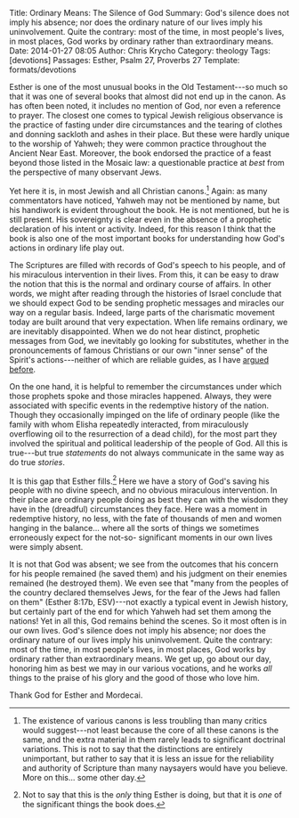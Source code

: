 Title: Ordinary Means: The Silence of God
Summary: God's silence does not imply his absence; nor does the ordinary nature of our lives imply his uninvolvement. Quite the contrary: most of the time, in most people's lives, in most places, God works by ordinary rather  than extraordinary means.
Date: 2014-01-27 08:05
Author: Chris Krycho
Category: theology
Tags: [devotions]
Passages: Esther, Psalm 27, Proverbs 27
Template: formats/devotions

Esther is one of the most unusual books in the Old Testament---so much so that
it was one of several books that almost did not end up in the canon. As has
often been noted, it includes no mention of God, nor even a reference to prayer.
The closest one comes to typical Jewish religious observance is the practice of
fasting under dire circumstances and the tearing of clothes and donning sackloth
and ashes in their place. But these were hardly unique to the worship of Yahweh;
they were common practice throughout the Ancient Near East. Moreover, the book
endorsed the practice of a feast beyond those listed in the Mosaic law: a
questionable practice at *best* from the perspective of many observant Jews.

Yet here it is, in most Jewish and all Christian canons.[^canon] Again: as many
commentators have noticed, Yahweh may not be mentioned by name, but his
handiwork is evident throughout the book. He is not mentioned, but he is still
present. His sovereignty is clear even in the absence of a prophetic declaration
of his intent or activity. Indeed, for this reason I think that the book is also
one of the most important books for understanding how God's actions in ordinary
life play out.

The Scriptures are filled with records of God's speech to his people, and of his
miraculous intervention in their lives. From this, it can be easy to draw the
notion that this is the normal and ordinary course of affairs. In other words,
we might after reading through the histories of Israel conclude that we should
expect God to be sending prophetic messages and miracles our way on a regular
basis. Indeed,  large parts of the charismatic movement today are built around
that very expectation. When life remains ordinary, we are inevitably
disappointed. When we do not hear distinct, prophetic messages from God, we
inevitably go looking for substitutes, whether in the pronouncements of famous
Christians or our own "inner sense" of the Spirit's actions---neither of which
are reliable guides, as I have [argued
before](http://2012-2013.chriskrycho.com/theology/will-of-god/).

On the one hand, it is helpful to remember the circumstances under which those
prophets spoke and those miracles happened. Always, they were associated with
specific events in the redemptive history of the nation. Though they
occasionally impinged on the life of ordinary people (like the family with whom
Elisha repeatedly interacted, from miraculously overflowing oil to the
resurrection of a dead child), for the most part they involved the spiritual and
political leadership of the people of God. All this is true---but true
*statements* do not always communicate in the same way as do true *stories*.

It is this gap that Esther fills.[^gap] Here we have a story of God's saving his
people with no divine speech, and no obvious miraculous intervention. In their
place are ordinary people doing as best they can with the wisdom they have in
the (dreadful) circumstances they face. Here was a moment in redemptive history,
no less, with the fate of thousands of men and women hanging in the balance...
where all the sorts of things we sometimes erroneously expect for the not-so-
significant moments in our own lives were simply absent.

It is not that God was absent; we see from the outcomes that his concern for his
people remained (he saved them) and his judgment on their enemies remained (he
destroyed them). We even see that "many from the peoples of the country declared
themselves Jews, for the fear of the Jews had fallen on them" (Esther 8:17b,
ESV)---not exactly a typical event in Jewish history, but certainly part of the
end for which Yahweh had set them among the nations! Yet in all this, God
remains behind the scenes. So it most often is in our own lives. God's silence
does not imply his absence; nor does the ordinary nature of our lives imply his
uninvolvement. Quite the contrary: most of the time, in most people's lives, in
most places, God works by ordinary rather than extraordinary means. We get up,
go about our day, honoring him as best we may in our various vocations, and he
works *all* things to the praise of his glory and the good of those who love
him.

Thank God for Esther and Mordecai.

[^canon]: The existence of various canons is less troubling than many critics
would suggest---not least because the core of all these canons is the same, and
the extra material in them rarely leads to significant doctrinal variations.
This is not to say that the distinctions are entirely unimportant, but rather to
say that it is less an issue for the reliability and authority of Scripture than
many naysayers would have you believe. More on this... some other day.

[^gap]: Not to say that this is the *only* thing Esther is doing, but that it is
*one* of the significant things the book does.
